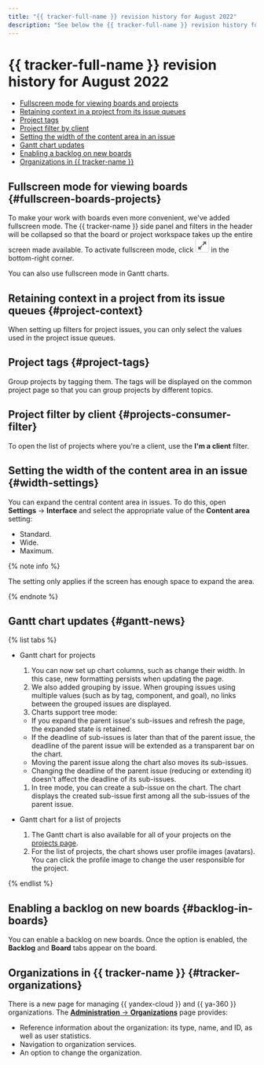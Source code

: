 ```yaml
---
title: "{{ tracker-full-name }} revision history for August 2022"
description: "See below the {{ tracker-full-name }} revision history for August 2022."
---
```


# {{ tracker-full-name }} revision history for August 2022

* [Fullscreen mode for viewing boards and projects](#fullscreen-boards-projects)
* [Retaining context in a project from its issue queues](#project-context)
* [Project tags](#project-tags)
* [Project filter by client](#projects-consumer-filter)
* [Setting the width of the content area in an issue](#width-settings)
* [Gantt chart updates](#gantt-news)
* [Enabling a backlog on new boards](#backlog-in-boards)
* [Organizations in {{ tracker-name }}](#tracker-organizations)

## Fullscreen mode for viewing boards {#fullscreen-boards-projects}

To make your work with boards even more convenient, we've added fullscreen mode. The {{ tracker-name }} side panel and filters in the header will be collapsed so that the board or project workspace takes up the entire screen made available. To activate fullscreen mode, click ![](../../_assets/tracker/fullscreen-agile.png) in the bottom-right corner.

You can also use fullscreen mode in Gantt charts.

## Retaining context in a project from its issue queues {#project-context}

When setting up filters for project issues, you can only select the values used in the project issue queues.

## Project tags {#project-tags}

Group projects by tagging them. The tags will be displayed on the common project page so that you can group projects by different topics.

## Project filter by client {#projects-consumer-filter}

To open the list of projects where you're a client, use the **I'm a client** filter.

## Setting the width of the content area in an issue {#width-settings}

You can expand the central content area in issues. To do this, open **Settings** → **Interface** and select the appropriate value of the **Content area** setting:
* Standard.
* Wide.
* Maximum.

{% note info %}

The setting only applies if the screen has enough space to expand the area.

{% endnote %}

## Gantt chart updates {#gantt-news}

{% list tabs %}

- Gantt chart for projects

  1. You can now set up chart columns, such as change their width. In this case, new formatting persists when updating the page.
  1. We also added grouping by issue. When grouping issues using multiple values (such as by tag, component, and goal), no links between the grouped issues are displayed.
  1. Charts support tree mode:
    * If you expand the parent issue's sub-issues and refresh the page, the expanded state is retained.
    * If the deadline of sub-issues is later than that of the parent issue, the deadline of the parent issue will be extended as a transparent bar on the chart.
    * Moving the parent issue along the chart also moves its sub-issues.
    * Changing the deadline of the parent issue (reducing or extending it) doesn't affect the deadline of its sub-issues.
  1. In tree mode, you can create a sub-issue on the chart. The chart displays the created sub-issue first among all the sub-issues of the parent issue.

- Gantt chart for a list of projects

  1. The Gantt chart is also available for all of your projects on the [projects page](https://tracker.yandex.ru/pages/projects).
  1. For the list of projects, the chart shows user profile images (avatars). You can click the profile image to change the user responsible for the project.

{% endlist %}


## Enabling a backlog on new boards {#backlog-in-boards}

You can enable a backlog on new boards. Once the option is enabled, the **Backlog** and **Board** tabs appear on the board.

## Organizations in {{ tracker-name }} {#tracker-organizations}

There is a new page for managing {{ yandex-cloud }} and {{ ya-360 }} organizations. The [**Administration** → **Organizations**](https://tracker.yandex.ru/admin/orgs) page provides:
* Reference information about the organization: its type, name, and ID, as well as user statistics.
* Navigation to organization services.
* An option to change the organization.